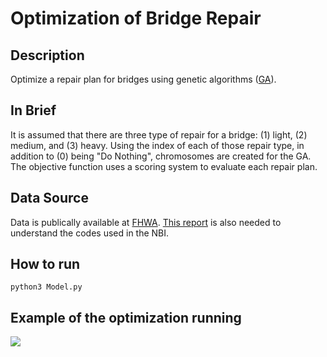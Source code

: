 # Optimization of Bridge Repair

## Description
Optimize a repair plan for bridges using genetic algorithms ([GA](https://en.wikipedia.org/wiki/Genetic_algorithm)).

##  In Brief
It is assumed that there are three type of repair for a bridge: (1) light, (2) medium, and (3) heavy. Using the index of each of those repair type, in addition to (0) being "Do Nothing", chromosomes are created for the GA. The objective function uses a scoring system to evaluate each repair plan.


## Data Source
Data is publically available at [FHWA](https://www.fhwa.dot.gov/bridge/nbi/ascii.cfm). [This report](https://www.fhwa.dot.gov/bridge/mtguide.pdf) is also needed to understand the codes used in the NBI.

## How to run
`python3 Model.py`

## Example of the optimization running
<img src="https://github.com/gasrg/Bridge-Repair-Optimization/blob/master/Example_Outputs/example_output.gif">
